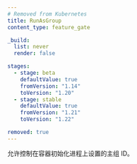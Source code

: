```yaml
---
# Removed from Kubernetes
title: RunAsGroup
content_type: feature_gate

_build:
  list: never
  render: false

stages:
  - stage: beta 
    defaultValue: true
    fromVersion: "1.14"
    toVersion: "1.20"
  - stage: stable
    defaultValue: true
    fromVersion: "1.21"
    toVersion: "1.22"

removed: true
---
```


<!--
Enable control over the primary group ID set on the init processes of containers.
-->
允许控制在容器初始化进程上设置的主组 ID。
